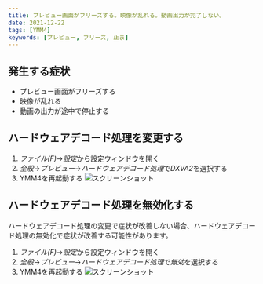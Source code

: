 ```yaml
---
title: プレビュー画面がフリーズする。映像が乱れる。動画出力が完了しない。
date: 2021-12-22
tags: [YMM4]
keywords: [プレビュー, フリーズ, 止ま]
---
```

## 発生する症状
- プレビュー画面がフリーズする
- 映像が乱れる
- 動画の出力が途中で停止する

## ハードウェアデコード処理を変更する
1. *ファイル(F)*→*設定*から設定ウィンドウを開く
1. *全般*→*プレビュー*→*ハードウェアデコード処理*で*DXVA2*を選択する
1. YMM4を再起動する
![スクリーンショット](プレビュー画面がフリーズする_3442.png)

## ハードウェアデコード処理を無効化する
ハードウェアデコード処理の変更で症状が改善しない場合、ハードウェアデコード処理の無効化で症状が改善する可能性があります。

1. *ファイル(F)*→*設定*から設定ウィンドウを開く
1. *全般*→*プレビュー*→*ハードウェアデコード処理*で*無効*を選択する
1. YMM4を再起動する
![スクリーンショット](プレビュー画面がフリーズする_3442.png)